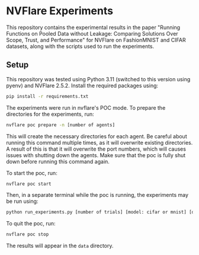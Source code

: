 # NVFlare Experiments

This repository contains the experimental results in the paper "Running Functions on Pooled Data without Leakage: Comparing Solutions Over Scope, Trust, and Performance" for NVFlare on FashionMNIST and CIFAR datasets, along with the scripts used to run the experiments.

## Setup
This repository was tested using Python 3.11 (switched to this version using pyenv) and NVFlare 2.5.2. Install the required packages using:

```bash
pip install -r requirements.txt
```

The experiments were run in nvflare's POC mode. To prepare the directories for the experiments, run:

```bash
nvflare poc prepare -n [number of agents]
```

This will create the necessary directories for each agent. Be careful about running this command multiple times, as it will overwrite existing directories. A result of this is that it will overwrite the port numbers, which will causes issues with shutting down the agents. Make sure that the poc is fully shut down before running this command again.

To start the poc, run:

```bash
nvflare poc start
```

Then, in a separate terminal while the poc is running, the experiments may be run using:

```bash
python run_experiments.py [number of trials] [model: cifar or mnist] [dataset size]
```

To quit the poc, run:

```bash
nvflare poc stop
```

The results will appear in the `data` directory.